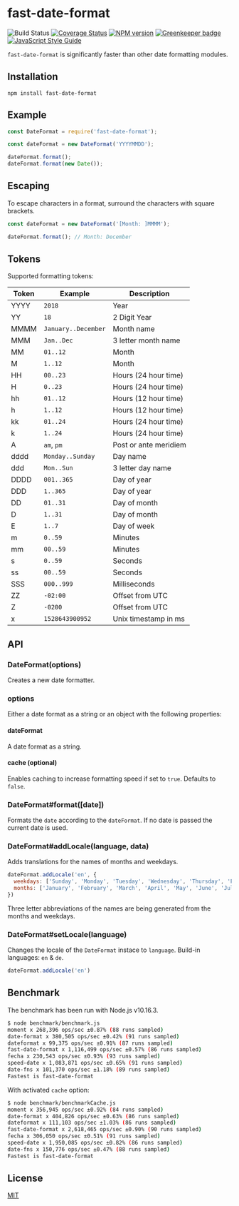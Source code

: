 # fast-date-format

![Build Status](https://github.com/SerayaEryn/fast-date-format/workflows/ci/badge.svg)
[![Coverage Status](https://coveralls.io/repos/github/SerayaEryn/fast-date-format/badge.svg?branch=master)](https://coveralls.io/github/SerayaEryn/fast-date-format?branch=master)
[![NPM version](https://img.shields.io/npm/v/fast-date-format.svg?style=flat)](https://www.npmjs.com/package/fast-date-format) [![Greenkeeper badge](https://badges.greenkeeper.io/SerayaEryn/fast-date-format.svg)](https://greenkeeper.io/)
[![JavaScript Style Guide](https://img.shields.io/badge/code_style-standard-brightgreen.svg)](https://standardjs.com)

`fast-date-format` is significantly faster than other date formatting modules. 

## Installation
```
npm install fast-date-format
```
## Example

```js
const DateFormat = require('fast-date-format');

const dateFormat = new DateFormat('YYYYMMDD');

dateFormat.format();
dateFormat.format(new Date());
```

## Escaping

To escape characters in a format, surround the characters with square brackets.

```js
const dateFormat = new DateFormat('[Month: ]MMMM');

dateFormat.format(); // Month: December
```

## Tokens

Supported formatting tokens:

| Token         | Example	           | Description           |
| ------------- | ------------------ |---------------------- |
| YYYY          | `2018`             | Year                  |
| YY            | `18`               | 2 Digit Year          |
| MMMM          | `January..December`| Month name            |
| MMM           | `Jan..Dec`         | 3 letter month name   |
| MM            | `01..12`           | Month                 |
| M             | `1..12`            | Month                 |
| HH            | `00..23`           | Hours (24 hour time)  |
| H             | `0..23`            | Hours (24 hour time)  |
| hh            | `01..12`           | Hours (12 hour time)  |
| h             | `1..12`            | Hours (12 hour time)  |
| kk            | `01..24`           | Hours (24 hour time)  |
| k             | `1..24`            | Hours (24 hour time)  |
| A             | `am`, `pm`         | Post or ante meridiem |
| dddd          | `Monday..Sunday`   | Day name              |
| ddd           | `Mon..Sun`         | 3 letter day name    |
| DDDD          | `001..365`         | Day of year          |
| DDD           | `1..365`           | Day of year          |
| DD            | `01..31`           | Day of month         |
| D             | `1..31`            | Day of month         |
| E             | `1..7`             | Day of week          |
| m             | `0..59`            | Minutes              |
| mm            | `00..59`           | Minutes              |
| s             | `0..59`            | Seconds              |
| ss            | `00..59`           | Seconds              |
| SSS           | `000..999`         | Milliseconds         |
| ZZ            | `-02:00`           | Offset from UTC      |
| Z             | `-0200`            | Offset from UTC      |
| x             | `1528643900952`    | Unix timestamp in ms |

## API

### DateFormat(options)

Creates a new date formatter.

### options

Either a date format as a string or an object with the following properties:

#### dateFormat

A date format as a string.

#### cache (optional)

Enables caching to increase formatting speed if set to `true`. Defaults to `false`.

### DateFormat#format([date])

Formats the `date` according to the `dateFormat`. If no date is passed the current date is used.

### DateFormat#addLocale(language, data)

Adds translations for the names of months and weekdays. 

```js
dateFormat.addLocale('en', {
  weekdays: ['Sunday', 'Monday', 'Tuesday', 'Wednesday', 'Thursday', 'Friday', 'Saturday'],
  months: ['January', 'February', 'March', 'April', 'May', 'June', 'July', 'August', 'September', 'October', 'November', 'December']
})
```
Three letter abbreviations of the names are being generated from the months and weekdays.

### DateFormat#setLocale(language)

Changes the locale of the `DateFormat` instace to `language`. Build-in languages: `en` & `de`.

```js
dateFormat.addLocale('en')
```

## Benchmark

The benchmark has been run with Node.js v10.16.3.

```bash
$ node benchmark/benchmark.js
moment x 268,396 ops/sec ±0.87% (88 runs sampled)
date-format x 380,505 ops/sec ±0.42% (91 runs sampled)
dateformat x 99,375 ops/sec ±0.91% (87 runs sampled)
fast-date-format x 1,116,499 ops/sec ±0.57% (86 runs sampled)
fecha x 230,543 ops/sec ±0.93% (93 runs sampled)
speed-date x 1,083,871 ops/sec ±0.65% (91 runs sampled)
date-fns x 101,370 ops/sec ±1.18% (89 runs sampled)
Fastest is fast-date-format
```

With activated `cache` option:

```bash
$ node benchmark/benchmarkCache.js
moment x 356,945 ops/sec ±0.92% (84 runs sampled)
date-format x 404,826 ops/sec ±0.63% (86 runs sampled)
dateformat x 111,103 ops/sec ±1.03% (86 runs sampled)
fast-date-format x 2,618,465 ops/sec ±0.90% (90 runs sampled)
fecha x 306,050 ops/sec ±0.51% (91 runs sampled)
speed-date x 1,950,085 ops/sec ±0.82% (86 runs sampled)
date-fns x 150,776 ops/sec ±0.47% (88 runs sampled)
Fastest is fast-date-format
```

## License

[MIT](./LICENSE)
